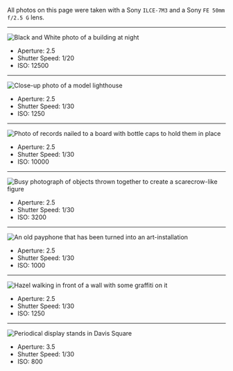 All photos on this page were taken with a Sony `ILCE-7M3` and a Sony `FE 50mm f/2.5 G` lens.

---

![Black and White photo of a building at night](2023-12-23/DSC01048.jpg)
- Aperture: 2.5
- Shutter Speed: 1/20
- ISO: 12500

---

![Close-up photo of a model lighthouse](2023-12-23/DSC01017.jpg)

- Aperture: 2.5
- Shutter Speed: 1/30
- ISO: 1250

---

![Photo of records nailed to a board with bottle caps to hold them in place](2023-12-23/DSC01020.jpg)

- Aperture: 2.5
- Shutter Speed: 1/30
- ISO: 10000

---

![Busy photograph of objects thrown together to create a scarecrow-like figure](2023-12-23/DSC01013.jpg)

- Aperture: 2.5
- Shutter Speed: 1/30
- ISO: 3200

---

![An old payphone that has been turned into an art-installation](2023-12-23/DSC01011.jpg)

- Aperture: 2.5
- Shutter Speed: 1/30
- ISO: 1000

---

![Hazel walking in front of a wall with some graffiti on it](2023-12-23/DSC01030.jpg)

- Aperture: 2.5
- Shutter Speed: 1/30
- ISO: 1250

---

![Periodical display stands in Davis Square](2023-12-23/DSC01009.jpg)

- Aperture: 3.5
- Shutter Speed: 1/30
- ISO: 800
